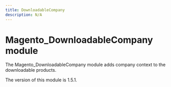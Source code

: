 ```yaml
---
title: DownloadableCompany
description: N/A
---
```


# Magento_DownloadableCompany module

The Magento_DownloadableCompany module adds company context to the downloadable products.

<InlineAlert slots="text" />
The version of this module is 1.5.1.
